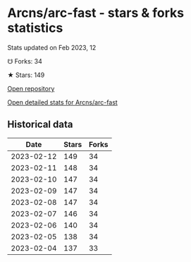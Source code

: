 # Arcns/arc-fast - stars & forks statistics

Stats updated on Feb 2023, 12

☋ Forks: 34

★ Stars: 149

[Open repository](https://github.com/Arcns/arc-fast)

[Open detailed stats for Arcns/arc-fast](https://reviewgithub.com/rep/Arcns/arc-fast)

## Historical data
| Date | Stars | Forks |
|------|-------|-------|
| 2023-02-12 | 149 | 34 | 
| 2023-02-11 | 148 | 34 | 
| 2023-02-10 | 147 | 34 | 
| 2023-02-09 | 147 | 34 | 
| 2023-02-08 | 147 | 34 | 
| 2023-02-07 | 146 | 34 | 
| 2023-02-06 | 140 | 34 | 
| 2023-02-05 | 138 | 34 | 
| 2023-02-04 | 137 | 33 | 

